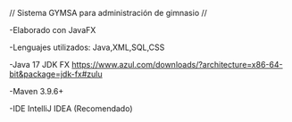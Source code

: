 // Sistema GYMSA para administración de gimnasio //

-Elaborado con JavaFX

-Lenguajes utilizados: Java,XML,SQL,CSS

-Java 17 JDK FX https://www.azul.com/downloads/?architecture=x86-64-bit&package=jdk-fx#zulu

-Maven 3.9.6+

-IDE IntelliJ IDEA (Recomendado)
